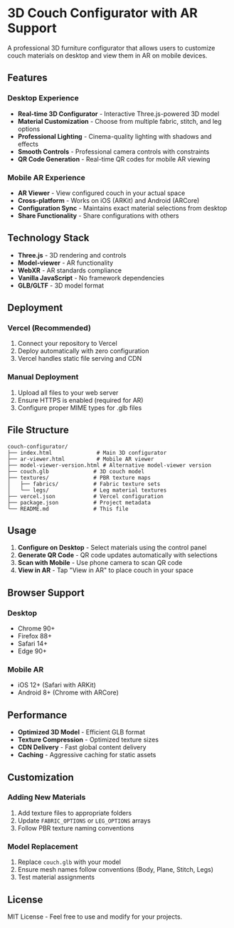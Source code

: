 # 3D Couch Configurator with AR Support

A professional 3D furniture configurator that allows users to customize couch materials on desktop and view them in AR on mobile devices.

## Features

### Desktop Experience

- **Real-time 3D Configurator** - Interactive Three.js-powered 3D model
- **Material Customization** - Choose from multiple fabric, stitch, and leg options
- **Professional Lighting** - Cinema-quality lighting with shadows and effects
- **Smooth Controls** - Professional camera controls with constraints
- **QR Code Generation** - Real-time QR codes for mobile AR viewing

### Mobile AR Experience

- **AR Viewer** - View configured couch in your actual space
- **Cross-platform** - Works on iOS (ARKit) and Android (ARCore)
- **Configuration Sync** - Maintains exact material selections from desktop
- **Share Functionality** - Share configurations with others

## Technology Stack

- **Three.js** - 3D rendering and controls
- **Model-viewer** - AR functionality
- **WebXR** - AR standards compliance
- **Vanilla JavaScript** - No framework dependencies
- **GLB/GLTF** - 3D model format

## Deployment

### Vercel (Recommended)

1. Connect your repository to Vercel
2. Deploy automatically with zero configuration
3. Vercel handles static file serving and CDN

### Manual Deployment

1. Upload all files to your web server
2. Ensure HTTPS is enabled (required for AR)
3. Configure proper MIME types for .glb files

## File Structure

```
couch-configurator/
├── index.html              # Main 3D configurator
├── ar-viewer.html          # Mobile AR viewer
├── model-viewer-version.html # Alternative model-viewer version
├── couch.glb              # 3D couch model
├── textures/              # PBR texture maps
│   ├── fabrics/           # Fabric texture sets
│   └── legs/              # Leg material textures
├── vercel.json            # Vercel configuration
├── package.json           # Project metadata
└── README.md              # This file
```

## Usage

1. **Configure on Desktop** - Select materials using the control panel
2. **Generate QR Code** - QR code updates automatically with selections
3. **Scan with Mobile** - Use phone camera to scan QR code
4. **View in AR** - Tap "View in AR" to place couch in your space

## Browser Support

### Desktop

- Chrome 90+
- Firefox 88+
- Safari 14+
- Edge 90+

### Mobile AR

- iOS 12+ (Safari with ARKit)
- Android 8+ (Chrome with ARCore)

## Performance

- **Optimized 3D Model** - Efficient GLB format
- **Texture Compression** - Optimized texture sizes
- **CDN Delivery** - Fast global content delivery
- **Caching** - Aggressive caching for static assets

## Customization

### Adding New Materials

1. Add texture files to appropriate folders
2. Update `FABRIC_OPTIONS` or `LEG_OPTIONS` arrays
3. Follow PBR texture naming conventions

### Model Replacement

1. Replace `couch.glb` with your model
2. Ensure mesh names follow conventions (Body, Plane, Stitch, Legs)
3. Test material assignments

## License

MIT License - Feel free to use and modify for your projects.

